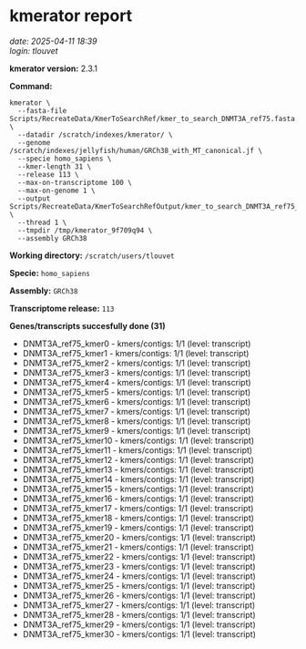 # kmerator report
*date: 2025-04-11 18:39*  
*login: tlouvet*

**kmerator version:** 2.3.1

**Command:**

```
kmerator \
  --fasta-file Scripts/RecreateData/KmerToSearchRef/kmer_to_search_DNMT3A_ref75.fasta \
  --datadir /scratch/indexes/kmerator/ \
  --genome /scratch/indexes/jellyfish/human/GRCh38_with_MT_canonical.jf \
  --specie homo_sapiens \
  --kmer-length 31 \
  --release 113 \
  --max-on-transcriptome 100 \
  --max-on-genome 1 \
  --output Scripts/RecreateData/KmerToSearchRefOutput/kmer_to_search_DNMT3A_ref75_output \
  --thread 1 \
  --tmpdir /tmp/kmerator_9f709q94 \
  --assembly GRCh38
```

**Working directory:** `/scratch/users/tlouvet`

**Specie:** `homo_sapiens`

**Assembly:** `GRCh38`

**Transcriptome release:** `113`

**Genes/transcripts succesfully done (31)**

- DNMT3A_ref75_kmer0 - kmers/contigs: 1/1 (level: transcript)
- DNMT3A_ref75_kmer1 - kmers/contigs: 1/1 (level: transcript)
- DNMT3A_ref75_kmer2 - kmers/contigs: 1/1 (level: transcript)
- DNMT3A_ref75_kmer3 - kmers/contigs: 1/1 (level: transcript)
- DNMT3A_ref75_kmer4 - kmers/contigs: 1/1 (level: transcript)
- DNMT3A_ref75_kmer5 - kmers/contigs: 1/1 (level: transcript)
- DNMT3A_ref75_kmer6 - kmers/contigs: 1/1 (level: transcript)
- DNMT3A_ref75_kmer7 - kmers/contigs: 1/1 (level: transcript)
- DNMT3A_ref75_kmer8 - kmers/contigs: 1/1 (level: transcript)
- DNMT3A_ref75_kmer9 - kmers/contigs: 1/1 (level: transcript)
- DNMT3A_ref75_kmer10 - kmers/contigs: 1/1 (level: transcript)
- DNMT3A_ref75_kmer11 - kmers/contigs: 1/1 (level: transcript)
- DNMT3A_ref75_kmer12 - kmers/contigs: 1/1 (level: transcript)
- DNMT3A_ref75_kmer13 - kmers/contigs: 1/1 (level: transcript)
- DNMT3A_ref75_kmer14 - kmers/contigs: 1/1 (level: transcript)
- DNMT3A_ref75_kmer15 - kmers/contigs: 1/1 (level: transcript)
- DNMT3A_ref75_kmer16 - kmers/contigs: 1/1 (level: transcript)
- DNMT3A_ref75_kmer17 - kmers/contigs: 1/1 (level: transcript)
- DNMT3A_ref75_kmer18 - kmers/contigs: 1/1 (level: transcript)
- DNMT3A_ref75_kmer19 - kmers/contigs: 1/1 (level: transcript)
- DNMT3A_ref75_kmer20 - kmers/contigs: 1/1 (level: transcript)
- DNMT3A_ref75_kmer21 - kmers/contigs: 1/1 (level: transcript)
- DNMT3A_ref75_kmer22 - kmers/contigs: 1/1 (level: transcript)
- DNMT3A_ref75_kmer23 - kmers/contigs: 1/1 (level: transcript)
- DNMT3A_ref75_kmer24 - kmers/contigs: 1/1 (level: transcript)
- DNMT3A_ref75_kmer25 - kmers/contigs: 1/1 (level: transcript)
- DNMT3A_ref75_kmer26 - kmers/contigs: 1/1 (level: transcript)
- DNMT3A_ref75_kmer27 - kmers/contigs: 1/1 (level: transcript)
- DNMT3A_ref75_kmer28 - kmers/contigs: 1/1 (level: transcript)
- DNMT3A_ref75_kmer29 - kmers/contigs: 1/1 (level: transcript)
- DNMT3A_ref75_kmer30 - kmers/contigs: 1/1 (level: transcript)

